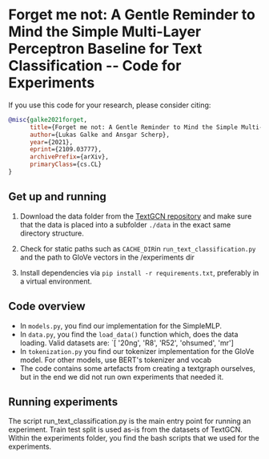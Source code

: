# Forget me not: A Gentle Reminder to Mind the Simple Multi-Layer Perceptron Baseline for Text Classification -- Code for Experiments

If you use this code for your research, please consider citing:

```bibtex
@misc{galke2021forget,
      title={Forget me not: A Gentle Reminder to Mind the Simple Multi-Layer Perceptron Baseline for Text Classification}, 
      author={Lukas Galke and Ansgar Scherp},
      year={2021},
      eprint={2109.03777},
      archivePrefix={arXiv},
      primaryClass={cs.CL}
}
```

## Get up and running

1. Download the data folder from the [TextGCN repository](https://github.com/yao8839836/text_gcn) and make sure that the data is placed into a subfolder `./data` in the exact same directory structure.

2. Check for static paths such as `CACHE_DIR`in `run_text_classification.py` and the path to GloVe vectors in the /experiments dir

3. Install dependencies via `pip install -r requirements.txt`, preferably in a virtual environment.

## Code overview

- In `models.py`, you find our implementation for the SimpleMLP.
- In `data.py`, you find the `load_data()` function which, does the data loading. Valid datasets are: `[ '20ng', 'R8', 'R52', 'ohsumed', 'mr']
- In `tokenization.py` you find our tokenizer implementation for the GloVe model. For other models, use BERT's tokenizer and vocab
- The code contains some artefacts from creating a textgraph ourselves, but in the end we did not run own experiments that needed it.

## Running experiments

The script run\_text\_classification.py is the main entry point for running an experiment.
Train test split is used as-is from the datasets of TextGCN.
Within the experiments folder, you find the bash scripts that we used for the experiments.
